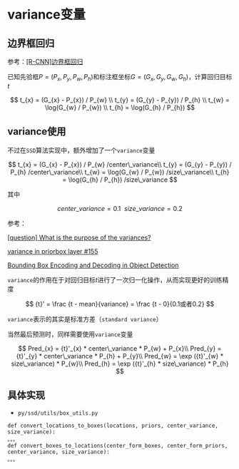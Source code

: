 
# variance变量

## 边界框回归

参考：[[R-CNN]边界框回归](https://blog.zhujian.life/posts/dd3aa53a.html)

已知先验框$P=(P_{x}, P_{y}, P_{w}, P_{h})$和标注框坐标$G=(G_{x}, G_{y}, G_{w}, G_{h})$，计算回归目标$t$

$$
t_{x} = (G_{x} - P_{x}) / P_{w} \\
t_{y} = (G_{y} - P_{y}) / P_{h} \\
t_{w} = \log(G_{w} / P_{w}) \\
t_{h} = \log(G_{h} / P_{h})
$$

## variance使用

不过在`SSD`算法实现中，额外增加了一个`variance`变量

$$
t_{x} = (G_{x} - P_{x}) / P_{w} /center\_variance\\
t_{y} = (G_{y} - P_{y}) / P_{h} /center\_variance\\
t_{w} = \log(G_{w} / P_{w}) /size\_variance\\
t_{h} = \log(G_{h} / P_{h}) /size\_variance
$$

其中

$$
center\_variance = 0.1 \ \ 
size\_variance=0.2
$$

参考：

[[question] What is the purpose of the variances?](https://github.com/rykov8/ssd_keras/issues/53)

[variance in priorbox layer #155](https://github.com/weiliu89/caffe/issues/155)

[Bounding Box Encoding and Decoding in Object Detection](https://leimao.github.io/blog/Bounding-Box-Encoding-Decoding/)

`variance`的作用在于对回归目标$t$进行了一次归一化操作，从而实现更好的训练精度

$$
{t}' = \frac {t - mean}{variance} = \frac {t - 0}{0.1或者0.2}
$$

`variance`表示的其实是标准方差（`standard variance`）

当然最后预测时，同样需要使用`variance`变量

$$
Pred_{x} = {t}'_{x} * center\_variance * P_{w} + P_{x}\\ 
Pred_{y} = {t}'_{y} * center\_variance * P_{h} + P_{y}\\ 
Pred_{w} = \exp ({t}'_{w} * size\_variance) * P_{w}\\
Pred_{h} = \exp ({t}'_{h} * size\_variance) * P_{h}
$$

## 具体实现

* `py/ssd/utils/box_utils.py`

```
def convert_locations_to_boxes(locations, priors, center_variance, size_variance):
。。。
def convert_boxes_to_locations(center_form_boxes, center_form_priors, center_variance, size_variance):
。。。
```
